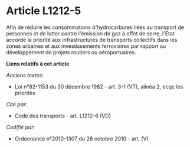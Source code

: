 # Article L1212-5

Afin de réduire les consommations d'hydrocarbures liées au transport de personnes et de lutter contre l'émission de gaz à
effet de serre, l'Etat accorde la priorité aux infrastructures de transports collectifs dans les zones urbaines et aux
investissements ferroviaires par rapport au développement de projets routiers ou aéroportuaires.

**Liens relatifs à cet article**

_Anciens textes_:

  - Loi n°82-1153 du 30 décembre 1982 - art. 3-1 (VT), alinéa 2, ecqc les priorités

_Cité par_:

  - Code des transports - art. L1212-6 (VD)

_Codifié par_:

  - Ordonnance n°2010-1307 du 28 octobre 2010 - art. (V)
